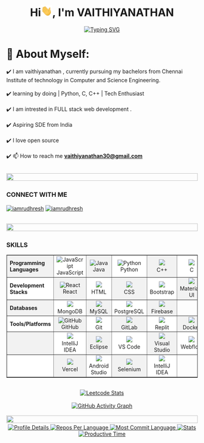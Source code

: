 




<h1 align="center">Hi<img src="https://raw.githubusercontent.com/ABSphreak/ABSphreak/master/gifs/Hi.gif" width="30px">, I'm VAITHIYANATHAN</h1>





<p align="center">
  <a href="https://git.io/typing-svg">
    <img src="https://readme-typing-svg.herokuapp.com?font=Fira+Code&pause=1000&random=false&width=435&lines=A+Passionate+Developer+From+India;Aspiring+Full+Stack+Web+Developer;Computer+Science+Undergraduate;Aspiring+Software+Developer+Engineer" alt="Typing SVG">
  </a>
</p>





<h1>🌱 About Myself:</h1>



✔️ I am vaithiyanathan , currently pursuing my bachelors from Chennai Institute of technology in Computer and Science Engineering.<br><br>✔️ learning by doing | Python, C, C++ | Tech Enthusiast<br><br>✔️ I am intrested in FULL stack web development .<br><br>✔️ Aspiring SDE from India <br><br>✔️ I love open source
<br><br>✔️
📫 How to reach me **vaithiyanathan30@gmail.com**

<br>
<img src="https://i.gifer.com/origin/8c/8cd3f1898255c045143e1da97fbabf10_w200.gif" height="20" width="100%">

<h3 align="left">CONNECT WITH ME</h3>
<p align="left">
<a href="https://www.linkedin.com/in/vaithiyanathan-t-7145ab253/" target="blank"><img align="center" src="https://raw.githubusercontent.com/rahuldkjain/github-profile-readme-generator/master/src/images/icons/Social/linked-in-alt.svg" alt="iamrudhresh" height="30" width="40" /></a>
<a href="https://www.instagram.com/_vaithiyanathan_?igsh=MXU0dnc0N29tb3F2cQ%3D%3D" target="blank"><img align="center" src="https://raw.githubusercontent.com/rahuldkjain/github-profile-readme-generator/master/src/images/icons/Social/instagram.svg" alt="iamrudhresh" height="30" width="40" /></a>
</p>
<br>
  <img src="https://i.gifer.com/origin/8c/8cd3f1898255c045143e1da97fbabf10_w200.gif" height="20" width="100%">
<br>

<h3 align="left"><b>SKILLS</b></h3>
<table border="1" cellpadding="10" cellspacing="0" style="border-collapse: collapse;">
  <tr>
    <th align="left" style="background-color: #f2f2f2;">Programming Languages</th>
    <td align="center" width="96" style="background-color: #ffffff;">
      <img src="https://techstack-generator.vercel.app/js-icon.svg" alt="JavaScript" width="65" height="65" />
      <br>JavaScript
    </td>
    <td align="center" width="96" style="background-color: #f2f2f2;">
      <img src="https://techstack-generator.vercel.app/java-icon.svg" alt="Java" width="65" height="65" />
      <br>Java
    </td>
    <td align="center" width="96" style="background-color: #ffffff;">
      <img src="https://techstack-generator.vercel.app/python-icon.svg" alt="Python" width="65" height="65" />
      <br>Python
    </td>
    <td align="center" width="96" style="background-color: #f2f2f2;">
      <a href="https://skillicons.dev">
        <img src="https://skillicons.dev/icons?i=cpp" />
      </a>
      <br>C++
    </td>
    <td align="center" width="96" style="background-color: #ffffff;">
      <a href="https://skillicons.dev">
        <img src="https://skillicons.dev/icons?i=c" />
      </a>
      <br>C
    </td>
  </tr>
  <tr>
    <th align="left" style="background-color: #ffffff;">Development Stacks</th>
    <td align="center" width="96" style="background-color: #f2f2f2;">
      <img src="https://techstack-generator.vercel.app/react-icon.svg" alt="React" width="65" height="65" />
      <br>React
    </td>
    <td align="center" width="96" style="background-color: #ffffff;">
      <a href="https://skillicons.dev">
        <img src="https://skillicons.dev/icons?i=html" />
      </a>
      <br>HTML
    </td>
    <td align="center" width="96" style="background-color: #f2f2f2;">
      <a href="https://skillicons.dev">
        <img src="https://skillicons.dev/icons?i=css" />
      </a>
      <br>CSS
    </td>
    <td align="center" width="96" style="background-color: #ffffff;">
      <a href="https://skillicons.dev">
        <img src="https://skillicons.dev/icons?i=bootstrap" />
      </a>
      <br>Bootstrap
    </td>
    <td align="center" width="96" style="background-color: #f2f2f2;">
      <a href="https://skillicons.dev">
        <img src="https://skillicons.dev/icons?i=mui" />
      </a>
      <br>Material-UI
    </td>
    <td align="center" width="96" style="background-color: #ffffff;">
      <a href="https://skillicons.dev">
        <img src="https://skillicons.dev/icons?i=tailwind" />
      </a>
      <br>Tailwind
    </td>
  </tr>
  <tr>
    <th align="left" style="background-color: #f2f2f2;">Databases</th>
    <td align="center" width="96" style="background-color: #ffffff;">
      <a href="https://skillicons.dev">
        <img src="https://skillicons.dev/icons?i=mongodb" />
      </a>
      <br>MongoDB
    </td>
    <td align="center" width="96" style="background-color: #f2f2f2;">
      <a href="https://skillicons.dev">
        <img src="https://skillicons.dev/icons?i=mysql" />
      </a>
      <br>MySQL
    </td>
    <td align="center" width="96" style="background-color: #ffffff;">
      <a href="https://skillicons.dev">
        <img src="https://skillicons.dev/icons?i=postgresql" />
      </a>
      <br>PostgreSQL
    </td>
    <td align="center" width="96" style="background-color: #f2f2f2;">
      <a href="https://skillicons.dev">
        <img src="https://skillicons.dev/icons?i=firebase" />
      </a>
      <br>Firebase
    </td>
  </tr>
  <tr>
    <th align="left" style="background-color: #ffffff;">Tools/Platforms</th>
    <td align="center" width="96" style="background-color: #f2f2f2;">
      <img src="https://techstack-generator.vercel.app/github-icon.svg" alt="GitHub" width="65" height="65" />
      <br>GitHub
    </td>
    <td align="center" width="96" style="background-color: #ffffff;">
      <a href="https://skillicons.dev">
        <img src="https://skillicons.dev/icons?i=git" />
      </a>
      <br>Git
    </td>
    <td align="center" width="96" style="background-color: #f2f2f2;">
      <a href="https://skillicons.dev">
        <img src="https://skillicons.dev/icons?i=gitlab" />
      </a>
      <br>GitLab
    </td>
    <td align="center" width="96" style="background-color: #ffffff;">
      <a href="https://skillicons.dev">
        <img src="https://skillicons.dev/icons?i=replit" />
      </a>
      <br>Replit
    </td>
    <td align="center" width="96" style="background-color: #f2f2f2;">
      <a href="https://skillicons.dev">
        <img src="https://skillicons.dev/icons?i=docker" />
      </a>
      <br>Docker
    </td>
    <td align="center" width="96" style="background-color: #ffffff;">
      <a href="https://skillicons.dev">
        <img src="https://skillicons.dev/icons?i=figma" />
      </a>
      <br>Figma
    </td>
  </tr>
  <tr>
    <th align="left" style="background-color: #f2f2f2;"></th>
    <td align="center" width="96" style="background-color: #ffffff;">
      <a href="https://skillicons.dev">
        <img src="https://skillicons.dev/icons?i=idea" />
      </a>
      <br>IntelliJ IDEA
    </td>
    <td align="center" width="96" style="background-color: #f2f2f2;">
      <a href="https://skillicons.dev">
        <img src="https://skillicons.dev/icons?i=eclipse" />
      </a>
      <br>Eclipse
    </td>
    <td align="center" width="96" style="background-color: #ffffff;">
      <a href="https://skillicons.dev">
        <img src="https://skillicons.dev/icons?i=vscode" />
      </a>
      <br>VS Code
    </td>
    <td align="center" width="96" style="background-color: #f2f2f2;">
      <a href="https://skillicons.dev">
        <img src="https://skillicons.dev/icons?i=visualstudio" />
      </a>
      <br>Visual Studio
    </td>
    <td align="center" width="96" style="background-color: #ffffff;">
      <a href="https://skillicons.dev">
        <img src="https://skillicons.dev/icons?i=webflow" />
      </a>
      <br>Webflow
    </td>
    <td align="center" width="96" style="background-color: #f2f2f2;">
      <a href="https://skillicons.dev">
        <img src="https://skillicons.dev/icons?i=netlify" />
      </a>
      <br>Netlify
    </td>
  </tr>
  <tr>
    <th align="left" style="background-color: #ffffff;"></th>
    <td align="center" width="96" style="background-color: #f2f2f2;">
      <a href="https://skillicons.dev">
        <img src="https://skillicons.dev/icons?i=vercel" />
      </a>
      <br>Vercel
    </td>
    <td align="center" width="96" style="background-color: #ffffff;">
      <a href="https://skillicons.dev">
        <img src="https://skillicons.dev/icons?i=androidstudio" />
      </a>
      <br>Android Studio
    </td>
    <td align="center" width="96" style="background-color: #f2f2f2;">
      <a href="https://skillicons.dev">
        <img src="https://skillicons.dev/icons?i=selenium" />
      </a>
      <br>Selenium
    </td>
    <td align="center" width="96" style="background-color: #ffffff;">
      <a href="https://skillicons.dev">
        <img src="https://skillicons.dev/icons?i=idea" />
      </a>
      <br>IntelliJ IDEA
    </td>
  </tr>
</table>
<br>

<!--
[![Leetcode Stats](https://leetcard.jacoblin.cool/coder-vaithi?ext=contest&theme=dark)](https://leetcode.com/coder-vaithi)
[![Vaithiyanathan T's github activity graph](https://github-readme-activity-graph.vercel.app/graph?username=vaithiyanathant&bg_color=000000&color=fdf7fd&line=49f35d&point=fcf7f7&area=true&hide_border=true)](https://github.com/ashutosh00710/github-readme-activity-graph)
-->

<div align="center">
    <a href="https://leetcode.com/coder-vaithi">
        <img src="https://leetcard.jacoblin.cool/coder-vaithi?ext=contest&theme=dark" alt="Leetcode Stats"/>
    </a>
    <br><br>
    <a href="https://github.com/ashutosh00710/github-readme-activity-graph">
        <img src="https://github-readme-activity-graph.vercel.app/graph?username=vaithiyanathant&bg_color=000000&color=fdf7fd&line=49f35d&point=fcf7f7&area=true&hide_border=true" alt="GitHub Activity Graph"/>
    </a>
</div>



<br>
  <img src="https://i.gifer.com/origin/8c/8cd3f1898255c045143e1da97fbabf10_w200.gif" height="20" width="100%">


<div align="center">
  <a href="https://github.com/vn7n24fzkq/github-profile-summary-cards">
    <img src="https://raw.githubusercontent.com/Vaithiyanathant/stats/master/profile-summary-card-output/algolia/0-profile-details.svg" alt="Profile Details">
  </a>
  <a href="https://github.com/vn7n24fzkq/github-profile-summary-cards">
    <img src="https://raw.githubusercontent.com/Vaithiyanathant/stats/master/profile-summary-card-output/algolia/1-repos-per-language.svg" alt="Repos Per Language">
  </a>
  <a href="https://github.com/vn7n24fzkq/github-profile-summary-cards">
    <img src="https://raw.githubusercontent.com/Vaithiyanathant/stats/master/profile-summary-card-output/algolia/2-most-commit-language.svg" alt="Most Commit Language">
  </a>
  <a href="https://github.com/vn7n24fzkq/github-profile-summary-cards">
    <img src="https://raw.githubusercontent.com/Vaithiyanathant/stats/master/profile-summary-card-output/algolia/3-stats.svg" alt="Stats">
  </a>
  <a href="https://github.com/vn7n24fzkq/github-profile-summary-cards">
    <img src="https://raw.githubusercontent.com/Vaithiyanathant/stats/master/profile-summary-card-output/algolia/4-productive-time.svg" alt="Productive Time">
  </a>
</div>




